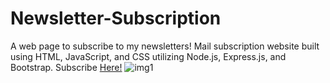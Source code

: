 # Newsletter-Subscription
A web page to subscribe to my newsletters!
Mail subscription website built using HTML, JavaScript, and CSS utilizing Node.js, Express.js, and Bootstrap.
Subscribe [Here!](https://stormy-escarpment-93563.herokuapp.com/)
![img1](https://raw.githubusercontent.com/leanneLLL/Newsletter-Subscription/main/demo.png)

